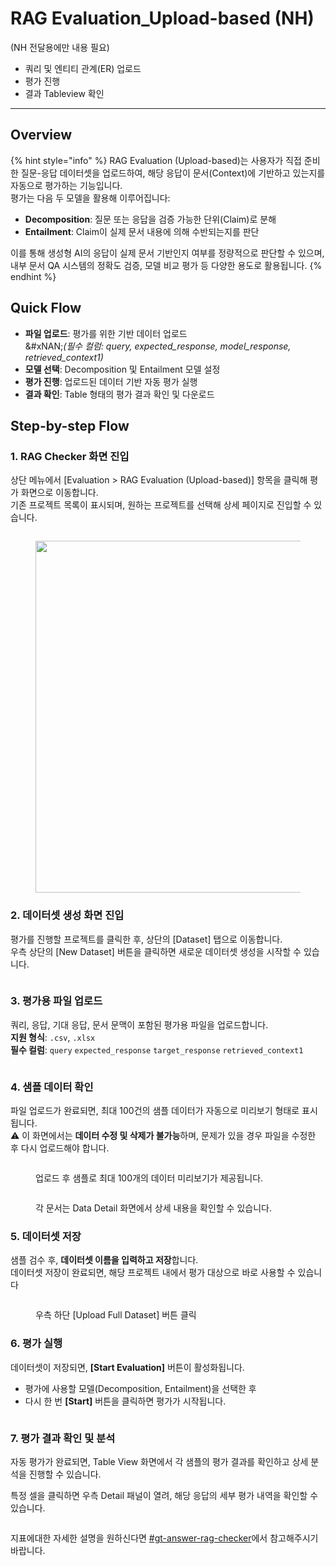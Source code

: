 # RAG Evaluation\_Upload-based (NH)

(NH 전달용에만 내용 필요)

* 쿼리 및 엔티티 관계(ER) 업로드
* 평가 진행
* 결과 Tableview 확인

***

## Overview

{% hint style="info" %}
RAG Evaluation (Upload-based)는 사용자가 직접 준비한 질문-응답 데이터셋을 업로드하여, 해당 응답이 문서(Context)에 기반하고 있는지를 자동으로 평가하는 기능입니다.\
평가는 다음 두 모델을 활용해 이루어집니다:

* **Decomposition**: 질문 또는 응답을 검증 가능한 단위(Claim)로 분해
* **Entailment**: Claim이 실제 문서 내용에 의해 수반되는지를 판단

이를 통해 생성형 AI의 응답이 실제 문서 기반인지 여부를 정량적으로 판단할 수 있으며, 내부 문서 QA 시스템의 정확도 검증, 모델 비교 평가 등 다양한 용도로 활용됩니다.
{% endhint %}



## Quick Flow

* **파일 업로드**: 평가를 위한 기반 데이터 업로드\
  &#xNAN;_(필수 컬럼: query, expected\_response, model\_response, retrieved\_context1)_
* **모델 선택**: Decomposition 및 Entailment 모델 설정
* **평가 진행**: 업로드된 데이터 기반 자동 평가 실행
* **결과 확인**: Table 형태의 평가 결과 확인 및 다운로드



## **Step-by-step Flow**

### &#x20; 1. RAG Checker 화면 진입

상단 메뉴에서 \[Evaluation > RAG Evaluation (Upload-based)] 항목을 클릭해 평가 화면으로 이동합니다.\
기존 프로젝트 목록이 표시되며, 원하는 프로젝트를 선택해 상세 페이지로 진입할 수 있습니다.

<figure><img src="../../.gitbook/assets/image (7).png" alt=""><figcaption></figcaption></figure>

<figure><img src="../../.gitbook/assets/image (122).png" alt="" width="563"><figcaption></figcaption></figure>

### &#x20; 2. 데이터셋 생성 화면 진입

평가를 진행할 프로젝트를 클릭한 후, 상단의 \[Dataset] 탭으로 이동합니다.\
우측 상단의 \[New Dataset] 버튼을 클릭하면 새로운 데이터셋 생성을 시작할 수 있습니다.

<figure><img src="../../.gitbook/assets/image (8).png" alt=""><figcaption></figcaption></figure>

### &#x20; 3. 평가용 파일 업로드

쿼리, 응답, 기대 응답, 문서 문맥이 포함된 평가용 파일을 업로드합니다.\
**지원 형식**: `.csv`, `.xlsx`\
**필수 컬럼**: `query` `expected_response` `target_response` `retrieved_context1`&#x20;

<figure><img src="../../.gitbook/assets/image (9).png" alt=""><figcaption></figcaption></figure>

### &#x20; 4. 샘플 데이터 확인

파일 업로드가 완료되면, 최대 100건의 샘플 데이터가 자동으로 미리보기 형태로 표시됩니다.\
⚠️ 이 화면에서는 **데이터 수정 및 삭제가 불가능**하며, 문제가 있을 경우 파일을 수정한 후 다시 업로드해야 합니다.

<div><figure><img src="../../.gitbook/assets/image (10).png" alt=""><figcaption><p>업로드 후 샘플로 최대 100개의 데이터 미리보기가 제공됩니다.</p></figcaption></figure> <figure><img src="../../.gitbook/assets/image (11).png" alt=""><figcaption><p>각 문서는 Data Detail 화면에서 상세 내용을 확인할 수 있습니다.</p></figcaption></figure></div>

### &#x20; 5. 데이터셋 저장

샘플 검수 후, **데이터셋 이름을 입력하고 저장**합니다.\
데이터셋 저장이 완료되면, 해당 프로젝트 내에서 평가 대상으로 바로 사용할 수 있습니다

<figure><img src="../../.gitbook/assets/image (13).png" alt=""><figcaption><p>우측 하단 [Upload Full Dataset] 버튼 클릭</p></figcaption></figure>

### **6. 평가 실행**

데이터셋이 저장되면, **\[Start Evaluation]** 버튼이 활성화됩니다.

* 평가에 사용할 모델(Decomposition, Entailment)을 선택한 후
* 다시 한 번 **\[Start]** 버튼을 클릭하면 평가가 시작됩니다.

<figure><img src="../../.gitbook/assets/image (12).png" alt=""><figcaption></figcaption></figure>



### **7. 평가 결과 확인 및 분석**

자동 평가가 완료되면, Table View 화면에서 각 샘플의 평가 결과를 확인하고 상세 분석을 진행할 수 있습니다.

특정 셀을 클릭하면 우측 Detail 패널이 열려, 해당 응답의 세부 평가 내역을 확인할 수 있습니다.

<figure><img src="../../.gitbook/assets/image (17).png" alt=""><figcaption></figcaption></figure>

지표에대한 자세한 설명을 원하신다면 [#gt-answer-rag-checker](../../key-concepts-and-terminology/key-concepts-and-terminology/evaluation-overview/evaluation-category.md#gt-answer-rag-checker "mention")에서 참고해주시기 바랍니다.

